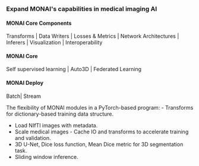 ### Expand MONAI's capabilities in medical imaging AI 

#### MONAI Core Components
Transforms | Data Writers | Losses & Metrics | Network Architectures | Inferers | Visualization | Interoperability

#### MONAI Core
Self supervised learning | Auto3D | Federated Learning

#### MONAI Deploy
Batch| Stream

The flexibility of MONAI modules in a PyTorch-based program: - Transforms for dictionary-based training data structure.
- Load NIfTI images with metadata.
- Scale medical images - Cache IO and transforms to accelerate training and validation.
- 3D U-Net, Dice loss function, Mean Dice metric for 3D segmentation task.
- Sliding window inference. 